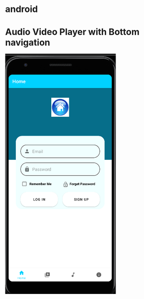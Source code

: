 # android
# Audio Video Player with Bottom navigation 
![alt text](https://github.com/Indreshkashyap/android/blob/main/Audio%5CVideo%20Player/1.png)
